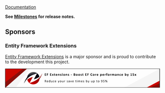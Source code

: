 [Documentation](https://github.com/VerifyTests/Verify.SourceGenerators)

<!-- emptyInclude: intro. path: /docs/intro.include.md -->

**See [Milestones](https://github.com/VerifyTests/Verify.SourceGenerators/milestones?state=closed) for release notes.**


## Sponsors


### Entity Framework Extensions<!-- include: zzz. path: /docs/zzz.include.md -->

[Entity Framework Extensions](https://entityframework-extensions.net/?utm_source=simoncropp&utm_medium=Verify.SourceGenerators) is a major sponsor and is proud to contribute to the development this project.

[![Entity Framework Extensions](https://raw.githubusercontent.com/VerifyTests/Verify.SourceGenerators/refs/heads/main/docs/zzz.png)](https://entityframework-extensions.net/?utm_source=simoncropp&utm_medium=Verify.SourceGenerators)<!-- endInclude -->
